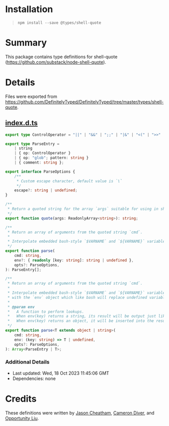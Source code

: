 # Installation
> `npm install --save @types/shell-quote`

# Summary
This package contains type definitions for shell-quote (https://github.com/substack/node-shell-quote).

# Details
Files were exported from https://github.com/DefinitelyTyped/DefinitelyTyped/tree/master/types/shell-quote.
## [index.d.ts](https://github.com/DefinitelyTyped/DefinitelyTyped/tree/master/types/shell-quote/index.d.ts)
````ts
export type ControlOperator = "||" | "&&" | ";;" | "|&" | "<(" | ">>" | ">&" | "&" | ";" | "(" | ")" | "|" | "<" | ">";

export type ParseEntry =
    | string
    | { op: ControlOperator }
    | { op: "glob"; pattern: string }
    | { comment: string };

export interface ParseOptions {
    /**
     * Custom escape character, default value is `\`
     */
    escape?: string | undefined;
}

/**
 * Return a quoted string for the array `args` suitable for using in shell commands.
 */
export function quote(args: ReadonlyArray<string>): string;

/**
 * Return an array of arguments from the quoted string `cmd`.
 *
 * Interpolate embedded bash-style `$VARNAME` and `${VARNAME}` variables with the `env` object which like bash will replace undefined variables with `""`.
 */
export function parse(
    cmd: string,
    env?: { readonly [key: string]: string | undefined },
    opts?: ParseOptions,
): ParseEntry[];

/**
 * Return an array of arguments from the quoted string `cmd`.
 *
 * Interpolate embedded bash-style `$VARNAME` and `${VARNAME}` variables
 * with the `env` object which like bash will replace undefined variables with `""`.
 *
 * @param env
 *   A function to perform lookups.
 *   When env(key) returns a string, its result will be output just like env[key] would.
 *   When env(key) returns an object, it will be inserted into the result array like the operator objects.
 */
export function parse<T extends object | string>(
    cmd: string,
    env: (key: string) => T | undefined,
    opts?: ParseOptions,
): Array<ParseEntry | T>;

````

### Additional Details
 * Last updated: Wed, 18 Oct 2023 11:45:06 GMT
 * Dependencies: none

# Credits
These definitions were written by [Jason Cheatham](https://github.com/jason0x43), [Cameron Diver](https://github.com/CameronDiver), and [Opportunity Liu](https://github.com/OpportunityLiu).
